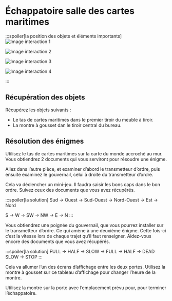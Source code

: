 # Échappatoire salle des cartes maritimes

:::spoiler[la position des objets et éléments importants]
![Image interaction 1](/assets/jeu/999/guide/echappatoires/salle_des_cartes_maritimes/interaction_1.webp)

![Image interaction 2](/assets/jeu/999/guide/echappatoires/salle_des_cartes_maritimes/interaction_2.webp)

![Image interaction 3](/assets/jeu/999/guide/echappatoires/salle_des_cartes_maritimes/interaction_3.webp)

![Image interaction 4](/assets/jeu/999/guide/echappatoires/salle_des_cartes_maritimes/interaction_4.webp)

:::

## Récupération des objets

Récupérez les objets suivants :
- Le tas de cartes maritimes dans le premier tiroir du meuble à tiroir.
- La montre à gousset dan le tiroir central du bureau.

## Résolution des énigmes

Utilisez le tas de cartes maritimes sur la carte du monde accroché au mur. Vous obtiendrez 2 documents qui vous serviront pour résoudre une énigme.

Allez dans l’autre pièce, et examiner d’abord le transmetteur d’ordre, puis ensuite examinez le gouvernail, celui à droite du transmetteur d’ordre.

Cela va déclencher un mini-jeu. Il faudra saisir les bons caps dans le bon ordre. Suivez ceux des documents que vous avez récupérés.

:::spoiler[la solution]
Sud → Ouest → Sud-Ouest → Nord-Ouest → Est → Nord

S → W → SW → NW → E → N
:::

Vous obtiendrez une poignée du gouvernail, que vous pourrez installer sur le transmetteur d’ordre. Ce qui amène à une deuxième énigme. Cette fois-ci c’est la vitesse lors de chaque trajet qu’il faut renseigner. Aidez-vous encore des documents que vous avez récupérés.

:::spoiler[la solution]
FULL → HALF → SLOW → FULL → HALF → DEAD SLOW → STOP
:::

Cela va allumer l’un des écrans d’affichage entre les deux portes. Utilisez la montre à gousset sur ce tableau d’affichage pour changer l’heure de la montre.

Utilisez la montre sur la porte avec l’emplacement prévu pour, pour terminer l’échappatoire.
